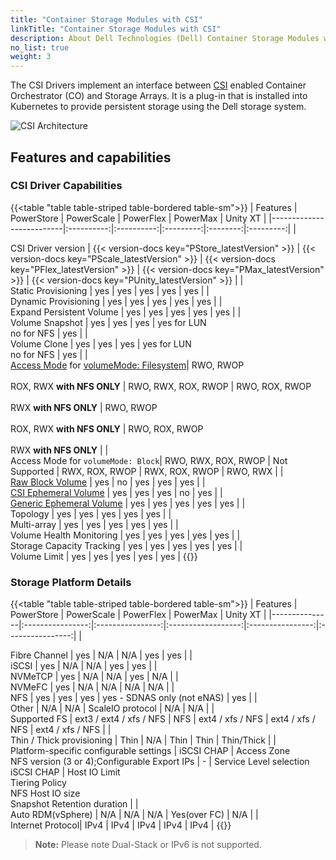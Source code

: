 ```yaml
---
title: "Container Storage Modules with CSI"
linkTitle: "Container Storage Modules with CSI"
description: About Dell Technologies (Dell) Container Storage Modules with CSI
no_list: true
weight: 3
---
```


The CSI Drivers implement an interface between [CSI](https://kubernetes-csi.github.io/docs/) enabled Container Orchestrator (CO) and Storage Arrays. It is a plug-in that is installed into Kubernetes to provide persistent storage using the Dell storage system.

![CSI Architecture](../../../images/csidriver/Architecture_Diagram.png)

## Features and capabilities

### CSI Driver Capabilities
{{<table "table table-striped table-bordered table-sm">}}
| Features                 | PowerStore | PowerScale | PowerFlex | PowerMax | Unity XT  |
|--------------------------|:----------:|:----------:|:---------:|:--------:|:---------:|
| <div style="text-align: left"> CSI Driver version       |    {{< version-docs key="PStore_latestVersion" >}}  | {{< version-docs key="PScale_latestVersion" >}}    | {{< version-docs key="PFlex_latestVersion" >}}    | {{< version-docs key="PMax_latestVersion" >}}   | {{< version-docs key="PUnity_latestVersion" >}}    |
| <div style="text-align: left"> Static Provisioning      | yes        | yes        | yes       | yes      | yes       |
| <div style="text-align: left"> Dynamic Provisioning     | yes        | yes        | yes       | yes      | yes       |
| <div style="text-align: left"> Expand Persistent Volume | yes        | yes        | yes       | yes      | yes       |
| <div style="text-align: left"> Volume Snapshot    | yes        | yes        | yes       | yes for LUN<br>no for NFS | yes       |
| <div style="text-align: left"> Volume Clone | yes        | yes        | yes       | yes for LUN<br>no for NFS | yes       |
| <div style="text-align: left"> [Access Mode](https://kubernetes.io/docs/concepts/storage/persistent-volumes/#access-modes) for [volumeMode: Filesystem](https://kubernetes.io/docs/concepts/storage/persistent-volumes/#volume-mode)| RWO, RWOP<br><br>ROX, RWX **with NFS ONLY** | RWO, RWX, ROX, RWOP | RWO, ROX, RWOP<br><br>RWX  **with NFS ONLY** | RWO, RWOP<br><br>ROX, RWX **with NFS ONLY** | RWO, ROX, RWOP<br><br>RWX  **with NFS ONLY** |
| <div style="text-align: left"> Access Mode for `volumeMode: Block`| RWO, RWX, ROX, RWOP | Not Supported | RWX, ROX, RWOP | RWX, ROX, RWOP | RWO, RWX |
|<div style="text-align: left"> [Raw Block Volume](https://kubernetes.io/docs/concepts/storage/volume-pvc-datasource/)                               | yes      | no       | yes       | yes         | yes        |
|<div style="text-align: left"> [CSI Ephemeral Volume](https://kubernetes.io/docs/concepts/storage/ephemeral-volumes/#csi-ephemeral-volumes)         | yes       | yes       | yes       | no        | yes        |
|<div style="text-align: left"> [Generic Ephemeral Volume](https://kubernetes.io/docs/concepts/storage/ephemeral-volumes/#generic-ephemeral-volumes) | yes      | yes       | yes       | yes        | yes        |
| <div style="text-align: left"> Topology                 | yes        | yes        | yes       | yes      | yes       |
| <div style="text-align: left"> Multi-array              | yes        | yes        | yes       | yes      | yes       |
| <div style="text-align: left"> Volume Health Monitoring | yes        | yes        | yes       | yes      | yes       |
| <div style="text-align: left"> Storage Capacity Tracking | yes       | yes        | yes       | yes      | yes       |
| <div style="text-align: left"> Volume Limit             | yes        | yes        | yes       | yes      | yes       |
{{</table>}}

### Storage Platform Details
{{<table "table table-striped table-bordered table-sm">}}
| Features      | PowerStore       | PowerScale       | PowerFlex          | PowerMax         | Unity XT         |
|---------------|:----------------:|:----------------:|:------------------:|:----------------:|:----------------:|
| <div style="text-align: left"> Fibre Channel | yes              | N/A              | N/A                | yes              | yes              |
| <div style="text-align: left"> iSCSI         | yes              | N/A              | N/A                | yes              | yes              |
| <div style="text-align: left"> NVMeTCP       | yes              | N/A              | N/A                | yes              | N/A              |
| <div style="text-align: left"> NVMeFC        | yes              | N/A              | N/A                | N/A              | N/A              |
| <div style="text-align: left"> NFS           | yes              | yes              | yes                | yes - SDNAS only (not eNAS) | yes              |
| <div style="text-align: left"> Other         | N/A              | N/A              | ScaleIO protocol   | N/A              | N/A              |
| <div style="text-align: left"> Supported FS  | ext3 / ext4 / xfs / NFS | NFS       | ext4 / xfs / NFS   | ext4 / xfs / NFS | ext4 / xfs / NFS |
| <div style="text-align: left"> Thin / Thick provisioning | Thin             | N/A              | Thin               | Thin             | Thin/Thick       |
| <div style="text-align: left"> Platform-specific configurable settings | iSCSI CHAP | Access Zone<br>NFS version (3 or 4);Configurable Export IPs | - | Service Level selection<br>iSCSI CHAP | Host IO Limit<br>Tiering Policy<br>NFS Host IO size<br>Snapshot Retention duration |
| <div style="text-align: left"> Auto RDM(vSphere)  | N/A              | N/A              | N/A                | Yes(over FC)     | N/A              |
| <div style="text-align: left"> Internet Protocol| IPv4             | IPv4             | IPv4               | IPv4             | IPv4             |
{{</table>}}

> **Note:** Please note Dual-Stack or IPv6 is not supported.

</br>
